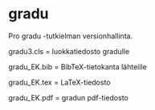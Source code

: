 # gradu
Pro gradu -tutkielman versionhallinta.

gradu3.cls = luokkatiedosto gradulle

gradu_EK.bib = BibTeX-tietokanta lähteille

gradu_EK.tex = LaTeX-tiedosto

gradu_EK.pdf = gradun pdf-tiedosto
